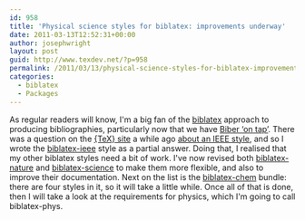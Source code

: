 ```yaml
---
id: 958
title: 'Physical science styles for biblatex: improvements underway'
date: 2011-03-13T12:52:31+00:00
author: josephwright
layout: post
guid: http://www.texdev.net/?p=958
permalink: /2011/03/13/physical-science-styles-for-biblatex-improvements-underway/
categories:
  - biblatex
  - Packages
---
```

As regular readers will know, I'm a big fan of the <a title="Programmable Bibliographies and Citations" href="http://ctan.org/pkg/biblatex">biblatex</a> approach to producing bibliographies, particularly now that we have <a title="Biber now in TeX Live 2010" href="http://www.texdev.net/2011/03/10/biber-now-in-tex-live-2010/">Biber ‘on tap’</a>. There was a question on the <a title="{TeX}" href="http://tex.stackexchange.com/">{TeX} site</a> a while ago <a href="http://tex.stackexchange.com/questions/10727/ieee-and-aip-bibliography-styles-in-biblatex">about an IEEE style</a>, and so I wrote the <a title="The ieee bibliography style for biblatex" href="http://ctan.org/pkg/biblatex-ieee">biblatex-ieee</a> style as a partial answer. Doing that, I realised that my other biblatex styles need a bit of work. I've now revised both <a title="The nature bibliography style for biblatex" href="http://ctan.org/pkg/biblatex-nature">biblatex-nature</a> and <a title="The science bibliography style for biblatex" href="http://ctan.org/pkg/biblatex-science">biblatex-science</a> to make them more flexible, and also to improve their documentation. Next on the list is the <a title="The biblatex-chem bundle — biblatex styles for chemistry" href="http://ctan.org/pkg/biblatex-chem">biblatex-chem</a> bundle: there are four styles in it, so it will take a little while. Once all of that is done, then I will take a look at the requirements for physics, which I'm going to call biblatex-phys.
